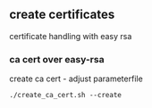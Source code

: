 ## create certificates

certificate handling with easy rsa

### ca cert over easy-rsa

create ca cert - adjust parameterfile

``` 
./create_ca_cert.sh --create 
``` 
